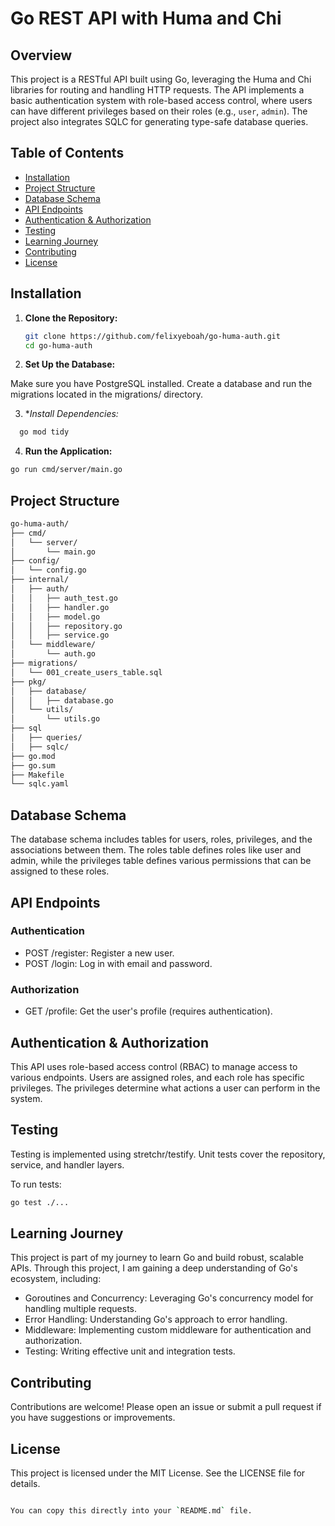 # Go REST API with Huma and Chi

## Overview

This project is a RESTful API built using Go, leveraging the Huma and Chi libraries for routing and handling HTTP requests. The API implements a basic authentication system with role-based access control, where users can have different privileges based on their roles (e.g., `user`, `admin`). The project also integrates SQLC for generating type-safe database queries.

## Table of Contents

- [Installation](#installation)
- [Project Structure](#project-structure)
- [Database Schema](#database-schema)
- [API Endpoints](#api-endpoints)
- [Authentication & Authorization](#authentication--authorization)
- [Testing](#testing)
- [Learning Journey](#learning-journey)
- [Contributing](#contributing)
- [License](#license)

## Installation

1. **Clone the Repository:**

   ```bash
   git clone https://github.com/felixyeboah/go-huma-auth.git
   cd go-huma-auth
   ```

2. **Set Up the Database:**

Make sure you have PostgreSQL installed.
Create a database and run the migrations located in the migrations/ directory.

3. **Install Dependencies:*

```bash
  go mod tidy
```

4. **Run the Application:**

```bash
go run cmd/server/main.go
```

## Project Structure

```bash
go-huma-auth/
├── cmd/
│   └── server/
│       └── main.go
├── config/
│   └── config.go
├── internal/
│   ├── auth/
│   │   ├── auth_test.go
│   │   ├── handler.go
│   │   ├── model.go
│   │   ├── repository.go
│   │   ├── service.go
│   └── middleware/
│       └── auth.go
├── migrations/
│   └── 001_create_users_table.sql
├── pkg/
│   ├── database/
│   │   ├── database.go
│   └── utils/
│       └── utils.go
├── sql
│   ├── queries/
│   ├── sqlc/
├── go.mod
├── go.sum
├── Makefile
└── sqlc.yaml
```

## Database Schema

The database schema includes tables for users, roles, privileges, and the associations between them. The roles table defines roles like user and admin, while the privileges table defines various permissions that can be assigned to these roles.

## API Endpoints
###  Authentication

- POST /register: Register a new user.
- POST /login: Log in with email and password.

### Authorization

- GET /profile: Get the user's profile (requires authentication).

## Authentication & Authorization

This API uses role-based access control (RBAC) to manage access to various endpoints. Users are assigned roles, and each role has specific privileges. The privileges determine what actions a user can perform in the system.

## Testing

Testing is implemented using stretchr/testify. Unit tests cover the repository, service, and handler layers.

To run tests:

```bash
go test ./...
```

## Learning Journey

This project is part of my journey to learn Go and build robust, scalable APIs. Through this project, I am gaining a deep understanding of Go's ecosystem, including:

- Goroutines and Concurrency: Leveraging Go's concurrency model for handling multiple requests.
- Error Handling: Understanding Go's approach to error handling.
- Middleware: Implementing custom middleware for authentication and authorization.
- Testing: Writing effective unit and integration tests.

## Contributing

Contributions are welcome! Please open an issue or submit a pull request if you have suggestions or improvements.

## License

This project is licensed under the MIT License. See the LICENSE file for details.

```bash

You can copy this directly into your `README.md` file.
```